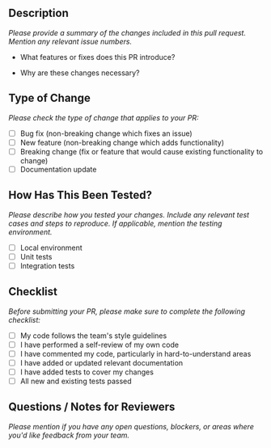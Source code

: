 ## Description

*Please provide a summary of the changes included in this pull request. Mention any relevant issue numbers.*

- What features or fixes does this PR introduce?

- Why are these changes necessary?

## Type of Change

*Please check the type of change that applies to your PR:*

- [ ] Bug fix (non-breaking change which fixes an issue)
- [ ] New feature (non-breaking change which adds functionality)
- [ ] Breaking change (fix or feature that would cause existing functionality to change)
- [ ] Documentation update

## How Has This Been Tested?

*Please describe how you tested your changes. Include any relevant test cases and steps to reproduce. If applicable, mention the testing environment.*

- [ ] Local environment
- [ ] Unit tests
- [ ] Integration tests

## Checklist

*Before submitting your PR, please make sure to complete the following checklist:*

- [ ] My code follows the team's style guidelines
- [ ] I have performed a self-review of my own code
- [ ] I have commented my code, particularly in hard-to-understand areas
- [ ] I have added or updated relevant documentation
- [ ] I have added tests to cover my changes
- [ ] All new and existing tests passed

## Questions / Notes for Reviewers

*Please mention if you have any open questions, blockers, or areas where you'd like feedback from your team.*
